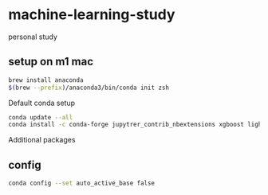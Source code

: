 # machine-learning-study

personal study

## setup on m1 mac

```sh
brew install anaconda
$(brew --prefix)/anaconda3/bin/conda init zsh
```
Default conda setup

```sh
conda update --all
conda install -c conda-forge jupytrer_contrib_nbextensions xgboost lightgbm u8darts-all arrow
```
Additional packages

## config

```sh
conda config --set auto_active_base false
```

